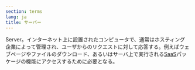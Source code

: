 ```yaml
---
section: terms
lang: ja
title: サーバー
---
```


Server。インターネット上に設置されたコンピュータで、通常はホスティング企業によって管理され、ユーザからのリクエストに対して応答する。例えばウェブページやファイルのダウンロード、あるいはサーバ上で実行される[SaaS](/glossary/ja/terms/saas/)パッケージの機能にアクセスするために必要となる。
